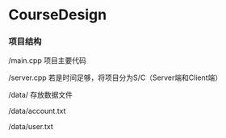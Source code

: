 # CourseDesign


### 项目结构

/main.cpp 项目主要代码

/server.cpp 若是时间足够，将项目分为S/C（Server端和Client端）

/data/ 存放数据文件

/data/account.txt
  
/data/user.txt

